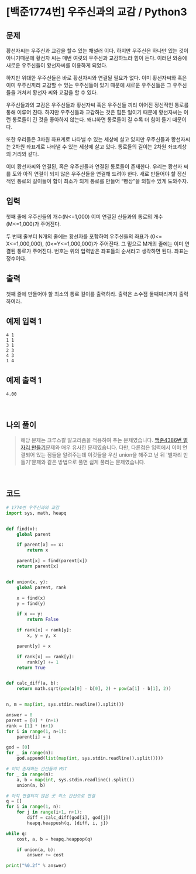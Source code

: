 # [백준1774번] 우주신과의 교감 / Python3

## 문제

황선자씨는 우주신과 교감을 할수 있는 채널러 이다. 하지만 우주신은 하나만 있는 것이 아니기때문에 황선자 씨는 매번 여럿의 우주신과 교감하느라 힘이 든다. 이러던 와중에 새로운 우주신들이 황선자씨를 이용하게 되었다.

하지만 위대한 우주신들은 바로 황선자씨와 연결될 필요가 없다. 이미 황선자씨와 혹은 이미 우주신끼리 교감할 수 있는 우주신들이 있기 때문에 새로운 우주신들은 그 우주신들을 거쳐서 황선자 씨와 교감을 할 수 있다.

우주신들과의 교감은 우주신들과 황선자씨 혹은 우주신들 끼리 이어진 정신적인 통로를 통해 이루어 진다. 하지만 우주신들과 교감하는 것은 힘든 일이기 때문에 황선자씨는 이런 통로들이 긴 것을 좋아하지 않는다. 왜냐하면 통로들이 길 수록 더 힘이 들기 때문이다.

또한 우리들은 3차원 좌표계로 나타낼 수 있는 세상에 살고 있지만 우주신들과 황선자씨는 2차원 좌표계로 나타낼 수 있는 세상에 살고 있다. 통로들의 길이는 2차원 좌표계상의 거리와 같다.

이미 황선자씨와 연결된, 혹은 우주신들과 연결된 통로들이 존재한다. 우리는 황선자 씨를 도와 아직 연결이 되지 않은 우주신들을 연결해 드려야 한다. 새로 만들어야 할 정신적인 통로의 길이들이 합이 최소가 되게 통로를 만들어 “빵상”을 외칠수 있게 도와주자.

## 입력

첫째 줄에 우주신들의 개수(N<=1,000) 이미 연결된 신들과의 통로의 개수(M<=1,000)가 주어진다.

두 번째 줄부터 N개의 줄에는 황선자를 포함하여 우주신들의 좌표가 (0<= X<=1,000,000), (0<=Y<=1,000,000)가 주어진다. 그 밑으로 M개의 줄에는 이미 연결된 통로가 주어진다. 번호는 위의 입력받은 좌표들의 순서라고 생각하면 된다. 좌표는 정수이다.

## 출력

첫째 줄에 만들어야 할 최소의 통로 길이를 출력하라. 출력은 소수점 둘째짜리까지 출력하여라.

## 예제 입력 1

```
4 1
1 1
3 1
2 3
4 3
1 4
```

## 예제 출력 1

```
4.00
```

<br>

## 나의 풀이

> 해당 문제는 크루스칼 알고리즘을 적용하여 푸는 문제였습니다. [백준4386번 별자리 만들기](https://hooongs.tistory.com/317)문제와 매우 유사한 문제였습니다. 다만, 다른점은 입력에서 이미 연결되어 있는 점들을 알려주는데 이것들을 우선 union을 해주고 난 뒤 '별자리 만들기'문제와 같은 방법으로 풀면 쉽게 풀리는 문제였습니다.

<br>

## 코드

```python
# 1774번 우주신과의 교감
import sys, math, heapq


def find(x):
    global parent

    if parent[x] == x:
        return x

    parent[x] = find(parent[x])
    return parent[x]


def union(x, y):
    global parent, rank

    x = find(x)
    y = find(y)

    if x == y:
        return False

    if rank[x] < rank[y]:
        x, y = y, x

    parent[y] = x

    if rank[x] == rank[y]:
        rank[y] += 1
    return True


def calc_diff(a, b):
    return math.sqrt(pow(a[0] - b[0], 2) + pow(a[1] - b[1], 2))


n, m = map(int, sys.stdin.readline().split())

answer = 0
parent = [0] * (n+1)
rank = [1] * (n+1)
for i in range(1, n+1):
    parent[i] = i

god = [0]
for _ in range(n):
    god.append(list(map(int, sys.stdin.readline().split())))

# 이미 존재하는 간선들의 MST
for _ in range(m):
    a, b = map(int, sys.stdin.readline().split())
    union(a, b)

# 아직 연결되지 않은 곳 최소 간선으로 연결
q = []
for i in range(1, n):
    for j in range(i+1, n+1):
        diff = calc_diff(god[i], god[j])
        heapq.heappush(q, [diff, i, j])

while q:
    cost, a, b = heapq.heappop(q)

    if union(a, b):
        answer += cost

print("%0.2f" % answer)

```


